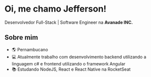 # Oi, me chamo Jefferson! 
Desenvolvedor Full-Stack | Software Engineer na **Avanade INC.**

## Sobre mim
* 🌎 Pernambucano
* 💻 Atualmente trabalho com desenvolvimento backend utilizando a linguagem c# e frontend utilizando o framework Angular
* 📚 Estudando NodeJS, React e React Native na RocketSeat
